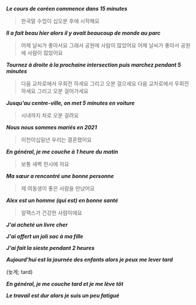 ***Le cours de coréen commence dans 15 minutes***

> 한국말 수업이 십오분 후에 시작해요

***Il a fait beau hier alors il y avait beaucoup de monde au parc***

>  어제 날씨가 좋아서요 그래서 공원에 사람이 많았어요
>  어제 날씨가 좋아서 공원에 사람이 많았어요

 ***Tournez à droite à la prochaine intersection puis marchez pendant 5
   minutes*** 
> 다음 교차로에서 우회전 하세요 그리고 오분 걸으세요
> 다음 교차로에서 우회전 하세요 그리고 오분 걸어가세요   

***Jusqu'au centre-ville, on met 5 minutes en voiture***
> 시내까지 차로 오분 걸려요
   
***Nous nous sommes mariés en 2021***
   > 이천이십일년 우리는 결혼했어요
   
***En général, je me couche à 1 heure du matin***
> 보통 새벽 한시에 자요
   
***Ma sœur a rencontré une bonne personne***
> 제 여동생이 좋은 사람을 만났어요
   
***Alex est un homme (qui est) en bonne santé***
> 알랙스가 건강한 사람이에요
   
***J'ai acheté un livre cher***
>
   
***J'ai offert un joli sac à ma fille***
>
   
***J'ai fait la sieste pendant 2 heures***
>
   
***Aujourd'hui est la journée des enfants alors je peux me lever tard***
>
   (늦게; tard)
   
***En général, je me couche tard et je me lève tôt***
> 

***Le travail est dur alors je suis un peu fatigué***
> 
